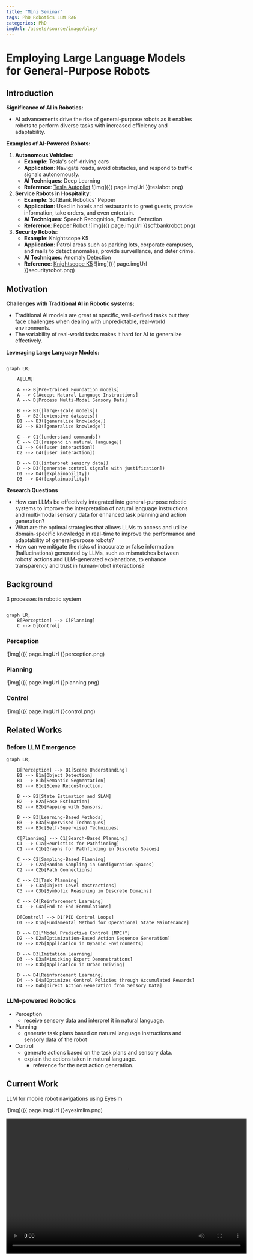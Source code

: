 ```yaml
---
title: "Mini Seminar"
tags: PhD Robotics LLM RAG
categories: PhD
imgUrl: /assets/source/image/blog/
---
```


#  Employing Large Language Models for General-Purpose Robots


## Introduction

**Significance of AI in Robotics:**
 - AI advancements drive the rise of general-purpose robots as it enables robots to perform diverse tasks with 
   increased efficiency and adaptability.

**Examples of AI-Powered Robots:**
1. **Autonomous Vehicles**:
    - **Example**: Tesla's self-driving cars
    - **Application**: Navigate roads, avoid obstacles, and respond to traffic signals autonomously.
    - **AI Techniques**: Deep Learning
    - **Reference**: [Tesla Autopilot](https://www.tesla.com/autopilot)
      ![img]({{ page.imgUrl }}teslabot.png)
2. **Service Robots in Hospitality**:
    - **Example**: SoftBank Robotics' Pepper
    - **Application**: Used in hotels and restaurants to greet guests, provide information, take orders, and even entertain.
    - **AI Techniques**: Speech Recognition, Emotion Detection
    - **Reference**: [Pepper Robot](https://emea.softbankrobotics.com/)
      ![img]({{ page.imgUrl }}softbankrobot.png)
3. **Security Robots**:
    - **Example**: Knightscope K5
    - **Application**: Patrol areas such as parking lots, corporate campuses, and malls to detect anomalies, provide surveillance, and deter crime.
    - **AI Techniques**: Anomaly Detection
    - **Reference**: [Knightscope K5](https://www.knightscope.com/)
      ![img]({{ page.imgUrl }}securityrobot.png)

## Motivation

**Challenges with Traditional AI in Robotic systems:**
 - Traditional AI models are great at specific, well-defined tasks but they face challenges when dealing with unpredictable, real-world environments.
 - The variability of real-world tasks makes it hard for AI to generalize effectively.

**Leveraging Large Language Models:**

```mermaid

graph LR;

    A[LLM]

    A --> B[Pre-trained Foundation models]
    A --> C[Accept Natural Language Instructions]
    A --> D[Process Multi-Modal Sensory Data]

    B --> B1([large-scale models])
    B --> B2([extensive datasets])
    B1 --> B3([generalize knowledge])
    B2 --> B3([generalize knowledge])

    C --> C1([understand commands])
    C --> C2([respond in natural language])
    C1 --> C4([user interaction])
    C2 --> C4([user interaction])

    D --> D1([interpret sensory data])
    D --> D3([generate control signals with justification])
    D1 --> D4([explainability])
    D3 --> D4([explainability])

```

**Research Questions**
 - How can LLMs be effectively integrated into general-purpose robotic systems to improve the 
 interpretation of natural language instructions and multi-modal sensory data for enhanced task planning and action generation?
 - What are the optimal strategies that allows LLMs to access and utilize domain-specific knowledge in real-time to improve the performance and adaptability of general-purpose robots?
 - How can we mitigate the risks of inaccurate or false information (hallucinations) generated by LLMs, such as mismatches between robots' actions and LLM-generated explanations, to enhance transparency and trust in human-robot interactions?

## Background

3 processes in robotic system
```mermaid

graph LR;
    B[Perception] --> C[Planning]
    C --> D[Control]
```

### Perception

![img]({{ page.imgUrl }}perception.png)

### Planning
![img]({{ page.imgUrl }}planning.png)

### Control
![img]({{ page.imgUrl }}control.png)

## Related Works

### Before LLM Emergence


```mermaid
graph LR;

    B[Perception] --> B1[Scene Understanding]
    B1 --> B1a[Object Detection]
    B1 --> B1b[Semantic Segmentation]
    B1 --> B1c[Scene Reconstruction]

    B --> B2[State Estimation and SLAM]
    B2 --> B2a[Pose Estimation]
    B2 --> B2b[Mapping with Sensors]

    B --> B3[Learning-Based Methods]
    B3 --> B3a[Supervised Techniques]
    B3 --> B3c[Self-Supervised Techniques]

    C[Planning] --> C1[Search-Based Planning]
    C1 --> C1a[Heuristics for Pathfinding]
    C1 --> C1b[Graphs for Pathfinding in Discrete Spaces]

    C --> C2[Sampling-Based Planning]
    C2 --> C2a[Random Sampling in Configuration Spaces]
    C2 --> C2b[Path Connections]

    C --> C3[Task Planning]
    C3 --> C3a[Object-Level Abstractions]
    C3 --> C3b[Symbolic Reasoning in Discrete Domains]

    C --> C4[Reinforcement Learning]
    C4 --> C4a[End-to-End Formulations]

    D[Control] --> D1[PID Control Loops]
    D1 --> D1a[Fundamental Method for Operational State Maintenance]

    D --> D2["Model Predictive Control (MPC)"]
    D2 --> D2a[Optimization-Based Action Sequence Generation]
    D2 --> D2b[Application in Dynamic Environments]

    D --> D3[Imitation Learning]
    D3 --> D3a[Mimicking Expert Demonstrations]
    D3 --> D3b[Application in Urban Driving]

    D --> D4[Reinforcement Learning]
    D4 --> D4a[Optimizes Control Policies through Accumulated Rewards]
    D4 --> D4b[Direct Action Generation from Sensory Data]

```


### LLM-powered Robotics

 - Perception
   - receive sensory data and interpret it in natural language.
 - Planning
   - generate task plans based on natural language instructions and sensory data of the robot
 - Control
   - generate actions based on the task plans and sensory data.
   - explain the actions taken in natural language.
     - reference for the next action generation.


## Current Work

LLM for mobile robot navigations using Eyesim


![img]({{ page.imgUrl }}eyesimllm.png)


<video width="640" height="360" controls>
  <source src="{{page.imgUrl}}eyesimllm.mp4" type="video/mp4">
  Your browser does not support the video tag.
</video>


